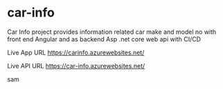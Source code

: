 # car-info
Car Info project provides information related car make and model no with front end Angular and as backend Asp .net core web api with CI/CD 

Live App URL
https://carinfo.azurewebsites.net/

Live API URL
https://car-info.azurewebsites.net/


sam
